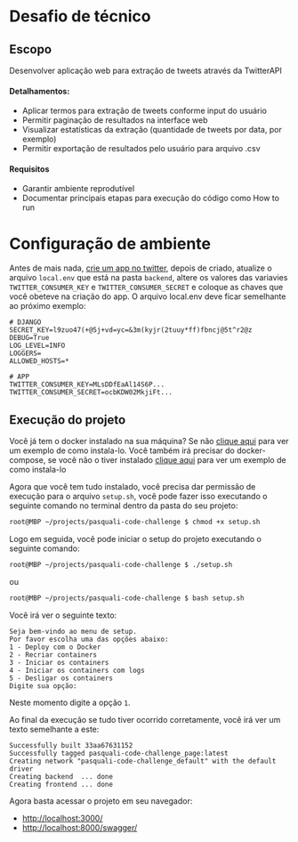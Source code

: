 # Desafio de técnico

## Escopo
Desenvolver aplicação web para extração de tweets através da TwitterAPI

#### Detalhamentos:

* Aplicar termos para extração de tweets conforme input do usuário
* Permitir paginação de resultados na interface web
* Visualizar estatísticas da extração (quantidade de tweets por data, por exemplo)
* Permitir exportação de resultados pelo usuário para arquivo .csv

#### Requisitos

* Garantir ambiente reprodutível
* Documentar principais etapas para execução do código como How to run



# Configuração de ambiente
Antes de mais nada, [crie um app no twitter](https://medium.com/@marlessonsantana/como-criar-apps-e-obter-os-tokens-necess%C3%A1rios-para-coletar-dados-do-twitter-instagram-linkedin-e-8f36602ea92a), depois de criado, atualize o arquivo `local.env` que está na pasta `backend`, altere os valores das variavies `TWITTER_CONSUMER_KEY` e `TWITTER_CONSUMER_SECRET` e coloque as chaves que você obeteve na criação do app. O arquivo local.env deve ficar semelhante ao próximo exemplo:

```
# DJANGO
SECRET_KEY=l9zuo47(+@5j+vd=yc=&3m(kyjr(2tuuy*ff)fbncj@5t^r2@z
DEBUG=True
LOG_LEVEL=INFO
LOGGERS=
ALLOWED_HOSTS=*

# APP
TWITTER_CONSUMER_KEY=MLsDDfEaAl14S6P...
TWITTER_CONSUMER_SECRET=ocbKDW02MkjiFt...
```

## Execução do projeto
Você já tem o docker instalado na sua máquina? Se não [clique aqui](https://www.digitalocean.com/community/tutorials/como-instalar-e-usar-o-docker-no-ubuntu-18-04-pt) para ver um exemplo de como instala-lo. Você também irá precisar do docker-compose, se você não o tiver instalado [clique aqui](https://www.digitalocean.com/community/tutorials/how-to-install-docker-compose-on-ubuntu-18-04-pt) para ver um exemplo de como instala-lo

Agora que você tem tudo instalado, você precisa dar permissão de execução para o arquivo `setup.sh`, você pode fazer isso executando o seguinte comando no terminal dentro da pasta do seu projeto:

```bash
root@MBP ~/projects/pasquali-code-challenge $ chmod +x setup.sh
```

Logo em seguida, você pode iniciar o setup do projeto executando o seguinte comando:

```bash
root@MBP ~/projects/pasquali-code-challenge $ ./setup.sh
```

ou

```bash
root@MBP ~/projects/pasquali-code-challenge $ bash setup.sh
```

Você irá ver o seguinte texto:

```
Seja bem-vindo ao menu de setup.
Por favor escolha uma das opções abaixo:
1 - Deploy com o Docker
2 - Recriar containers
3 - Iniciar os containers
4 - Iniciar os containers com logs
5 - Desligar os containers
Digite sua opção:
```

Neste momento digite a opção `1`.

Ao final da execução se tudo tiver ocorrido corretamente, você irá ver um texto semelhante a este:

```
Successfully built 33aa67631152
Successfully tagged pasquali-code-challenge_page:latest
Creating network "pasquali-code-challenge_default" with the default driver
Creating backend  ... done
Creating frontend ... done
```

Agora basta acessar o projeto em seu navegador:

* [http://localhost:3000/](http://localhost:3000/)
* [http://localhost:8000/swagger/](http://localhost:8000/swagger/)